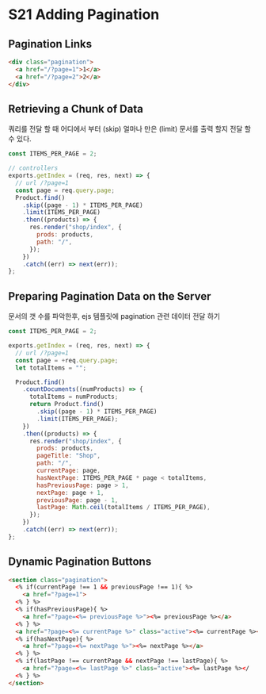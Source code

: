 # S21 Adding Pagination

## Pagination Links

```html
<div class="pagination">
  <a href="/?page=1">1</a>
  <a href="/?page=2">2</a>
</div>
```

## Retrieving a Chunk of Data

쿼리를 전달 할 때 어디에서 부터 (skip) 얼마나 만은 (limit) 문서를 출력 할지 전달 할 수 있다.

```js
const ITEMS_PER_PAGE = 2;

// controllers
exports.getIndex = (req, res, next) => {
  // url /?page=1
  const page = req.query.page;
  Product.find()
    .skip((page - 1) * ITEMS_PER_PAGE)
    .limit(ITEMS_PER_PAGE)
    .then((products) => {
      res.render("shop/index", {
        prods: products,
        path: "/",
      });
    })
    .catch((err) => next(err));
};
```

## Preparing Pagination Data on the Server

문서의 갯 수를 파악한후, ejs 템플릿에 pagination 관련 데이터 전달 하기

```js
const ITEMS_PER_PAGE = 2;

exports.getIndex = (req, res, next) => {
  // url /?page=1
  const page = +req.query.page;
  let totalItems = "";

  Product.find()
    .countDocuments((numProducts) => {
      totalItems = numProducts;
      return Product.find()
        .skip((page - 1) * ITEMS_PER_PAGE)
        .limit(ITEMS_PER_PAGE);
    })
    .then((products) => {
      res.render("shop/index", {
        prods: products,
        pageTitle: "Shop",
        path: "/",
        currentPage: page,
        hasNextPage: ITEMS_PER_PAGE * page < totalItems,
        hasPreviousPage: page > 1,
        nextPage: page + 1,
        previousPage: page - 1,
        lastPage: Math.ceil(totalItems / ITEMS_PER_PAGE),
      });
    })
    .catch((err) => next(err));
};
```

## Dynamic Pagination Buttons

```html
<section class="pagination">
  <% if(currentPage !== 1 && previousPage !== 1){ %>
    <a href="?page=1">
  <% } %>
  <% if(hasPreviousPage){ %>
    <a href="?page=<%= previousPage %>"><%= previousPage %></a>
  <% } %>
  <a href="?page=<%= currentPage %>" class="active"><%= currentPage %></a>
  <% if(hasNextPage){ %>
    <a href="?page=<%= nextPage %>"><%= nextPage %></a>
  <% } %>
  <% if(lastPage !== currentPage && nextPage !== lastPage){ %>
    <a href="?page=<%= lastPage %>" class="active"><%= lastPage %></
  <% } %>
</section>
```
